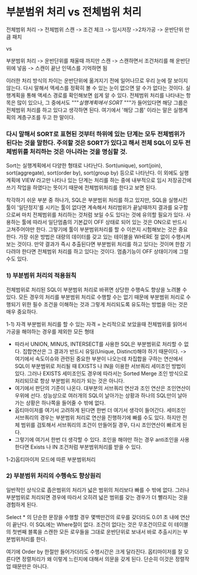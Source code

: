 # 부분범위 처리 vs 전체범위 처리
 전체범위 처리 -> 전체범위 스캔 -> 조건 체크 -> 임시저장 ->2차가공 -> 운반단위 만큼 패치

vs

 부분범위 처리 -> 운반단위를 채울때 까지만 스캔 -> 스캔하면서 조건처리를 해 운반단위에 넣음 -> 스캔이 끝난 인덱스를 기억하면 됨


이러한 처리 방식의 차이는 운반단위에 옮겨지기 전에 일어나므로 우리 눈에 잘 보이지 않는다. 다시 말해서 액세스를 정확히 볼 수 있는 눈이 없으면 알 수가 없다는 것이다. 실행계획을 통해 액세스 경로를 확인해보면 쉽게 알 수 있다. 전체범위 처리를 나타내는 항목은 많이 있으나, 그 중에서도 """*실행계획에서 SORT* """가 들어있다면 해당 그룹은 전체범위 처리를 하고 있다고 생각하면 된다.
여기에서 '해당 그룹' 이라는 말은 실행계획의 계층구조를 두고 한 말이다. 

### 다시 말해서 SORT로 표현된 것부터 하위에 있는 단계는 모두 전체범위가 된다는 것을 말한다. 주의할 것은 SORT가 있다고 해서 전체 SQL이 모두 전체범위를 처리하는 것은 아니라는 것을 명심할 것. 


Sort는 실행계획에서 다양한 형태로 나타난다. Sort(unique), sort(join), sort(aggregate), sort(order by), sort(group by) 등으로 나타난다.  이 외에도 실행계획에 VIEW 라고만 나타나 있는 단계는 처리를 하는 중에 내부적으로 임시 저장공간에 쓰기 작업을 하였다는 뜻이기 때문에 전체범위처리를 한다고 보면 된다. 

착각하기 쉬운 부분 중 하나가, SQL은 부분범위 처리를 하고 있지만, SQL을 실행시킨 툴이 '일단정지'를 시키는 툴이 없다면 계속해서 처리범위가 끝날때까지 결과를 요구함으로써 마치 전체범위를 처리하는 것처럼 보일 수도 있다는 것에 유의할 필요가 있다. 사용하는 툴에 따라서 일단멈춤의 기본값이 OFF 상태로 되어 있는 것은 ON으로 반드시 고쳐주어야만 한다. 
 그렇기에 툴이 부분범위처리를 할 수 이쓴지 시험해보는 것은 중요한다. 가장 쉬운 방법은 대량의 데이터를 갖고 있는 테이블을 WHERE 절 없이 수행시켜 보는 것이다. 만약 결과가 즉시 추출된다면 부분범위 처리를 하고 있다는 것이며 한참 기다려야 한다면 전체범위 처리를 하고 있다는 것이다. 멈춤기능이 OFF 상태이기에 그럴 수도 있다. 


### 1) 부분범위 처리의 적용원칙
 전체범위로 처리된 SQL이 부분범위 처리로 바뀌면 상당한 수행속도 향상을 노려볼 수 있다. 모든 경우의 처리를 부분범위 처리로 수행할 수는 없기 때문에 부분범위 처리로 수행되기 위한 필수 조건을 이해하는 것과 그렇게 처리되도록 유도하는 방법을 아는 것은 매우 중요하다. 

 1-1) 자격 
 부분범위 처리를 할 수 있는 자격 = 논리적으로 보았을때 전체범위를 읽어서 가공을 해야하는 경우를 제외한 모든 형태

 - 따라서 UNION, MINUS, INTERSECT를 사용한 SQL은 부분범위로 처리할 수 없다. 집합연산은 그 결과가 반드시 유일(Unique, Distinct)해야 하기 때문이다. 
-> 여기에서 속도이슈와 관련된 중요한 부분이 나오는데 차집합을 구하는 연산에서 SQL이 부분범위로 처리될 때 EXISTS 나 IN을 이용한 서브쿼리 세미조인 방법이 있다. 그러나 EXISTS 세미조인도 경우에 따라서는 Sorted Merge 조인 방식으로 처리되므로 항상 부분범위 처리가 되는 것은 아니다. 
 - 여기에서 판단의 기준이 나온다. 대부분의 서브쿼리 연산과 조인 연산은 조인연산이 우위에 선다. 성능상으로 여러개의 SQL이 날아가는 상황과 하나의 SQL만이 날아가는 상황은 하나쪽을 들어줄 수 밖에 없다. 
 - 옵티마이저를 여기서 고려하게 된다면 한번 더 여기서 생각이 들어간다. 세미조인 서브쿼리의 경우는 부분범위 처리로 연산을 진행하기에 빠를 수도 있다. 하지만 전체 범위를 검토해서 서브쿼리의 조건이 만들어질 경우, 다시 조인연산이 빠르게 된다. 
- 그렇기에 여기서 한번 더 생각할 수 있다. 조인을 해야만 하는 경우 anti조인을 사용한다면 Exists 나 IN 조건처럼 부분범위처리를 받을 수 있다. 

1-2)옵티마이저 모드에 따른 부분범위처리


### 2) 부분범위 처리의 수행속도 향상원리
일반적인 상식으로 좁은범위의 처리가 넓은 범위의 처리보다 빠를 수 밖에 없다. 그러나 부분범위로 처리되면 경우에 따라서 오히려 넓은 범위를 갖는 경우가 더 빨라지는 것을 경험하게 된다. 

Select * 의 단순한 문장을 수행할 경우 몇백만건의 로우를 갖더라도  0.01 초 내에 연산이 끝난다. 이 SQL에는 Where절이 없다. 조건이 없다는 것은 무조건이므로 이 테이블의 첫번째 블록을 스캔한 모든 로우들을 그대로 운반단위로 보내서 바로 추출시키는 부분범위처리를 한다. 

여기에 Order by 한절만 들어가더라도 수행시간은 크게 달라진다. 옵티마이저를 잘 모른다면 정렬처리가 왜 이렇게 느린지에 대해서 의문을 갖게 된다. 단순히 이것은 정렬작업 때문만은 아니다. 

